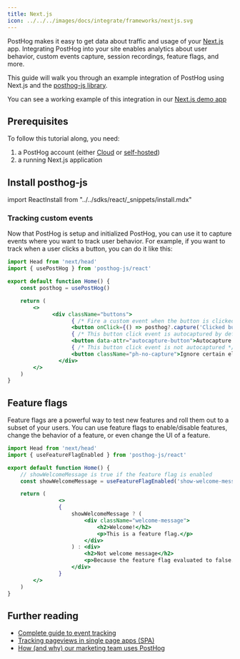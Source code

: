 ```yaml
---
title: Next.js
icon: ../../../images/docs/integrate/frameworks/nextjs.svg
---
```


PostHog makes it easy to get data about traffic and usage of your [Next.js](https://nextjs.org/) app. Integrating PostHog into your site enables analytics about user behavior, custom events capture, session recordings, feature flags, and more.

This guide will walk you through an example integration of PostHog using Next.js and the [posthog-js library](/docs/integrate/client/js).

You can see a working example of this integration in our [Next.js demo app](https://github.com/PostHog/posthog-js/tree/master/playground/nextjs)

## Prerequisites

To follow this tutorial along, you need:

1. a PostHog account (either [Cloud](/docs/getting-started/cloud) or [self-hosted](/docs/self-host))
2. a running Next.js application

## Install posthog-js

import ReactInstall from "../../sdks/react/\_snippets/install.mdx"

<ReactInstall />

### Tracking custom events

Now that PostHog is setup and initialized PostHog, you can use it to capture events where you want to track user behavior. For example, if you want to track when a user clicks a button, you can do it like this:

```jsx
import Head from 'next/head'
import { usePostHog } from 'posthog-js/react'

export default function Home() {
    const posthog = usePostHog()

    return (
        <>
              <div className="buttons">
                    { /* Fire a custom event when the button is clicked */ }
                    <button onClick={() => posthog?.capture('Clicked button')}>Capture event</button>
                    { /* This button click event is autocaptured by default */ }
                    <button data-attr="autocapture-button">Autocapture buttons</button>
                    { /* This button click event is not autocaptured */ }
                    <button className="ph-no-capture">Ignore certain elements</button>
                </div>
        </>
    )
}
```

## Feature flags

Feature flags are a powerful way to test new features and roll them out to a subset of your users. You can use feature flags to enable/disable features, change the behavior of a feature, or even change the UI of a feature.

```jsx
import Head from 'next/head'
import { useFeatureFlagEnabled } from 'posthog-js/react'

export default function Home() {
    // showWelcomeMessage is true if the feature flag is enabled
    const showWelcomeMessage = useFeatureFlagEnabled('show-welcome-message') 

    return (
                <>
                {
                    showWelcomeMessage ? (
                        <div className="welcome-message">
                            <h2>Welcome!</h2>
                            <p>This is a feature flag.</p>
                        </div>
                    ) : <div>
                        <h2>Not welcome message</h2>
                        <p>Because the feature flag evaluated to false.</p>
                    </div>
                }
        </>
    )
}
```

## Further reading

- [Complete guide to event tracking](/tutorials/event-tracking-guide)
- [Tracking pageviews in single page apps (SPA)](/tutorials/spa)
- [How (and why) our marketing team uses PostHog](/blog/posthog-marketing)
